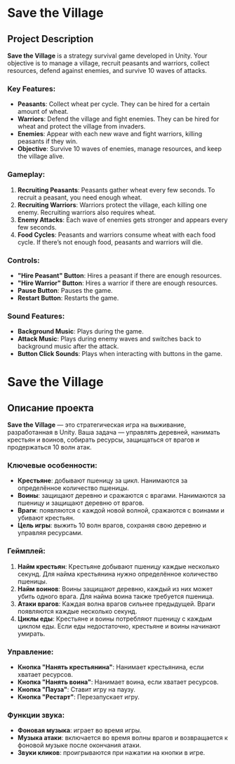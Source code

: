 # Save the Village

## Project Description

**Save the Village** is a strategy survival game developed in Unity. Your objective is to manage a village, recruit peasants and warriors, collect resources, defend against enemies, and survive 10 waves of attacks.

### Key Features:

- **Peasants**: Collect wheat per cycle. They can be hired for a certain amount of wheat.
- **Warriors**: Defend the village and fight enemies. They can be hired for wheat and protect the village from invaders.
- **Enemies**: Appear with each new wave and fight warriors, killing peasants if they win.
- **Objective**: Survive 10 waves of enemies, manage resources, and keep the village alive.

### Gameplay:

1. **Recruiting Peasants**: Peasants gather wheat every few seconds. To recruit a peasant, you need enough wheat.
2. **Recruiting Warriors**: Warriors protect the village, each killing one enemy. Recruiting warriors also requires wheat.
3. **Enemy Attacks**: Each wave of enemies gets stronger and appears every few seconds.
4. **Food Cycles**: Peasants and warriors consume wheat with each food cycle. If there’s not enough food, peasants and warriors will die.

### Controls:

- **"Hire Peasant" Button**: Hires a peasant if there are enough resources.
- **"Hire Warrior" Button**: Hires a warrior if there are enough resources.
- **Pause Button**: Pauses the game.
- **Restart Button**: Restarts the game.

### Sound Features:

- **Background Music**: Plays during the game.
- **Attack Music**: Plays during enemy waves and switches back to background music after the attack.
- **Button Click Sounds**: Plays when interacting with buttons in the game.

# Save the Village

## Описание проекта

**Save the Village** — это стратегическая игра на выживание, разработанная в Unity. Ваша задача — управлять деревней, нанимать крестьян и воинов, собирать ресурсы, защищаться от врагов и продержаться 10 волн атак.

### Ключевые особенности:

- **Крестьяне**: добывают пшеницу за цикл. Нанимаются за определённое количество пшеницы.
- **Воины**: защищают деревню и сражаются с врагами. Нанимаются за пшеницу и защищают деревню от врагов.
- **Враги**: появляются с каждой новой волной, сражаются с воинами и убивают крестьян.
- **Цель игры**: выжить 10 волн врагов, сохраняя свою деревню и управляя ресурсами.

### Геймплей:

1. **Найм крестьян**: Крестьяне добывают пшеницу каждые несколько секунд. Для найма крестьянина нужно определённое количество пшеницы.
2. **Найм воинов**: Воины защищают деревню, каждый из них может убить одного врага. Для найма воина также требуется пшеница.
3. **Атаки врагов**: Каждая волна врагов сильнее предыдущей. Враги появляются каждые несколько секунд.
4. **Циклы еды**: Крестьяне и воины потребляют пшеницу с каждым циклом еды. Если еды недостаточно, крестьяне и воины начинают умирать.

### Управление:

- **Кнопка "Нанять крестьянина"**: Нанимает крестьянина, если хватает ресурсов.
- **Кнопка "Нанять воина"**: Нанимает воина, если хватает ресурсов.
- **Кнопка "Пауза"**: Ставит игру на паузу.
- **Кнопка "Рестарт"**: Перезапускает игру.

### Функции звука:

- **Фоновая музыка**: играет во время игры.
- **Музыка атаки**: включается во время волны врагов и возвращается к фоновой музыке после окончания атаки.
- **Звуки кликов**: проигрываются при нажатии на кнопки в игре.
